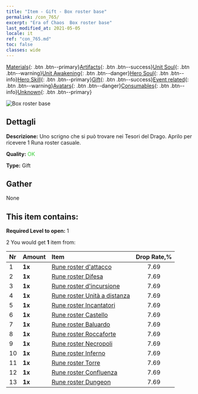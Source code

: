 ```yaml
---
title: "Item - Gift - Box roster base"
permalink: /con_765/
excerpt: "Era of Chaos  Box roster base"
last_modified_at: 2021-05-05
locale: it
ref: "con_765.md"
toc: false
classes: wide
---
```

 [Materials](/ItemsIT/){: .btn .btn--primary}[Artifacts](/ItemsIT/Artifacts/){: .btn .btn--success}[Unit Soul](/ItemsIT/UnitSoul/){: .btn .btn--warning}[Unit Awakening](/ItemsIT/UnitAwakening/){: .btn .btn--danger}[Hero Soul](/ItemsIT/HeroSoul/){: .btn .btn--info}[Hero Skill](/ItemsIT/HeroSkill/){: .btn .btn--primary}[Gift](/ItemsIT/Gift/){: .btn .btn--success}[Event related](/ItemsIT/Events/){: .btn .btn--warning}[Avatars](/ItemsIT/Avatars/){: .btn .btn--danger}[Consumables](/ItemsIT/Consumables/){: .btn .btn--info}[Unknown](/ItemsIT/Unknown/){: .btn .btn--primary}

 ![Box roster base](/images/t/i_tujianhezi1.png)

## Dettagli
 **Descrizione:** Uno scrigno che si può trovare nei Tesori del Drago. Aprilo per ricevere 1 Runa roster casuale.

 **Quality:** <span style="color: #32CD32">OK</span>

 **Type:** Gift

## Gather

  None

## This item contains:

 **Required Level to open:** 1

 2 You would get **1** item  from:

  | Nr | Amount |     Item    | Drop Rate,% |
  |:---|:-------|:------------|:---------:|
  | 1 |  **1x** | [Rune roster d'attacco](/ItemsIT/con_734/) | 7.69 | 
  | 2 |  **1x** | [Rune roster Difesa](/ItemsIT/con_739/) | 7.69 | 
  | 3 |  **1x** | [Rune roster d'incursione](/ItemsIT/con_741/) | 7.69 | 
  | 4 |  **1x** | [Rune roster Unità a distanza](/ItemsIT/con_742/) | 7.69 | 
  | 5 |  **1x** | [Rune roster Incantatori](/ItemsIT/con_746/) | 7.69 | 
  | 6 |  **1x** | [Rune roster Castello](/ItemsIT/con_752/) | 7.69 | 
  | 7 |  **1x** | [Rune roster Baluardo](/ItemsIT/con_753/) | 7.69 | 
  | 8 |  **1x** | [Rune roster Roccaforte](/ItemsIT/con_754/) | 7.69 | 
  | 9 |  **1x** | [Rune roster Necropoli](/ItemsIT/con_755/) | 7.69 | 
  | 10 |  **1x** | [Rune roster Inferno](/ItemsIT/con_777/) | 7.69 | 
  | 11 |  **1x** | [Rune roster Torre](/ItemsIT/con_785/) | 7.69 | 
  | 12 |  **1x** | [Rune roster Confluenza](/ItemsIT/con_791/) | 7.69 | 
  | 13 |  **1x** | [Rune roster Dungeon](/ItemsIT/con_792/) | 7.69 | 
